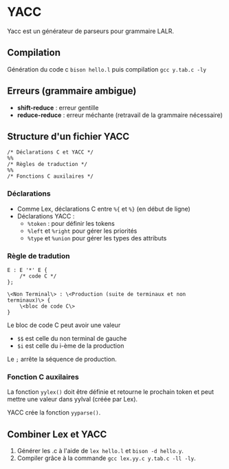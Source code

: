 # YACC

Yacc est un générateur de parseurs pour grammaire LALR.

## Compilation

Génération du code c `bison hello.l` puis compilation `gcc y.tab.c -ly`

## Erreurs (grammaire ambigue)

* __shift-reduce__ : erreur gentille 
* __reduce-reduce__ : erreur méchante (retravail de la grammaire nécessaire)

## Structure d'un fichier YACC

	/* Déclarations C et YACC */
	%%
	/* Règles de traduction */
	%%
	/* Fonctions C auxilaires */

### Déclarations

* Comme Lex, déclarations C entre `%{` et `%}` (en début de ligne)
* Déclarations YACC :
	* `%token` : pour définir les tokens
	* `%left` et `%right` pour gérer les priorités
	* `%type` et `%union` pour gérer les types des attributs

### Règle de tradution

	E : E '*' E {
		/* code C */
	};

	\<Non Terminal\> : \<Production (suite de terminaux et non terminaux)\> {
		\<bloc de code C\>
	}

Le bloc de code C peut avoir une valeur
* `$$` est celle du non terminal de gauche
* `$i` est celle du i-ème de la production

Le `;` arrête la séquence de production.

### Fonction C auxilaires

La fonction `yylex()` doit être définie et retourne le prochain token et peut mettre une valeur dans yylval (créée par Lex).

YACC crée la fonction `yyparse()`.

## Combiner Lex et YACC

1. Générer les .c à l'aide de `lex hello.l` et `bison -d hello.y`. 
2. Compiler grâce à la commande `gcc lex.yy.c y.tab.c -ll -ly`. 